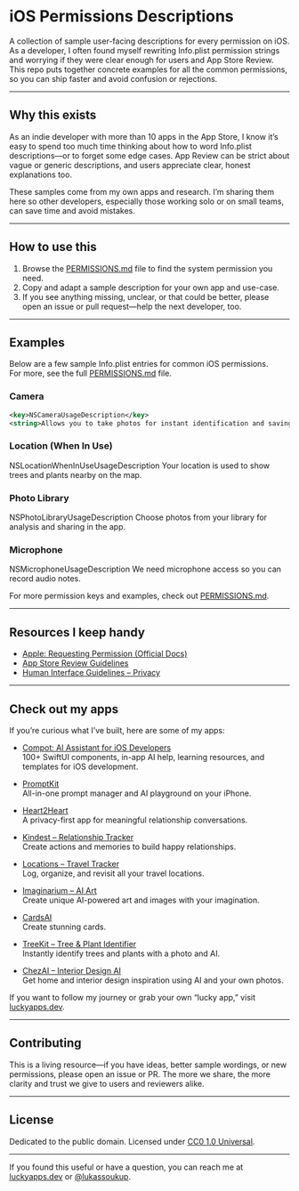 # iOS Permissions Descriptions

A collection of sample user-facing descriptions for every permission on iOS. As a developer, I often found myself rewriting Info.plist permission strings and worrying if they were clear enough for users and App Store Review. This repo puts together concrete examples for all the common permissions, so you can ship faster and avoid confusion or rejections.

---

## Why this exists

As an indie developer with more than 10 apps in the App Store, I know it’s easy to spend too much time thinking about how to word Info.plist descriptions—or to forget some edge cases. App Review can be strict about vague or generic descriptions, and users appreciate clear, honest explanations too.

These samples come from my own apps and research. I’m sharing them here so other developers, especially those working solo or on small teams, can save time and avoid mistakes.

---

## How to use this

1. Browse the [PERMISSIONS.md](PERMISSIONS.md) file to find the system permission you need.
2. Copy and adapt a sample description for your own app and use-case.
3. If you see anything missing, unclear, or that could be better, please open an issue or pull request—help the next developer, too.

---

## Examples

Below are a few sample Info.plist entries for common iOS permissions.  
For more, see the full [PERMISSIONS.md](PERMISSIONS.md) file.

### Camera

```xml
<key>NSCameraUsageDescription</key>
<string>Allows you to take photos for instant identification and saving to your profile.</string>
```


### Location (When In Use)

<key>NSLocationWhenInUseUsageDescription</key>
<string>Your location is used to show trees and plants nearby on the map.</string>

### Photo Library

<key>NSPhotoLibraryUsageDescription</key>
<string>Choose photos from your library for analysis and sharing in the app.</string>

### Microphone

<key>NSMicrophoneUsageDescription</key>
<string>We need microphone access so you can record audio notes.</string>

For more permission keys and examples, check out [PERMISSIONS.md](PERMISSIONS.md).


---

## Resources I keep handy

- [Apple: Requesting Permission (Official Docs)](https://developer.apple.com/documentation/bundleresources/information_property_list/nsprivacy_accessed_api_usage_description)
- [App Store Review Guidelines](https://developer.apple.com/app-store/review/guidelines/)
- [Human Interface Guidelines – Privacy](https://developer.apple.com/design/human-interface-guidelines/foundations/privacy/)

---

## Check out my apps

If you’re curious what I’ve built, here are some of my apps:

- [Compot: AI Assistant for iOS Developers](https://apps.apple.com/app/id6471916279)  
  100+ SwiftUI components, in-app AI help, learning resources, and templates for iOS development.

- [PromptKit](https://apps.apple.com/app/id6504561145)  
  All-in-one prompt manager and AI playground on your iPhone.

- [Heart2Heart](https://apps.apple.com/app/id6501986735)  
  A privacy-first app for meaningful relationship conversations.

- [Kindest – Relationship Tracker](https://apps.apple.com/app/id6453754317)  
  Create actions and memories to build happy relationships.

- [Locations – Travel Tracker](https://apps.apple.com/app/id6452048717)  
  Log, organize, and revisit all your travel locations.

- [Imaginarium – AI Art](https://apps.apple.com/app/id6739706784)  
  Create unique AI-powered art and images with your imagination.

- [CardsAI](https://apps.apple.com/app/id6738427455)  
  Create stunning cards.

- [TreeKit – Tree & Plant Identifier](https://apps.apple.com/app/id6741019701)  
  Instantly identify trees and plants with a photo and AI.

- [ChezAI – Interior Design AI](https://apps.apple.com/app/id6740142224)  
  Get home and interior design inspiration using AI and your own photos.

If you want to follow my journey or grab your own “lucky app,” visit [luckyapps.dev](https://www.luckyapps.dev).

---

## Contributing

This is a living resource—if you have ideas, better sample wordings, or new permissions, please open an issue or PR. The more we share, the more clarity and trust we give to users and reviewers alike.

---

## License

Dedicated to the public domain. Licensed under [CC0 1.0 Universal](https://creativecommons.org/publicdomain/zero/1.0/).

---

If you found this useful or have a question, you can reach me at [luckyapps.dev](https://luckyapps.dev) or [@lukassoukup](https://x.com/lukassoukup).
